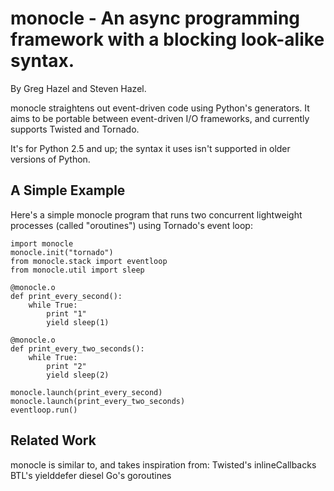 # monocle - An async programming framework with a blocking look-alike syntax.
By Greg Hazel and Steven Hazel.

monocle straightens out event-driven code using Python's generators.
It aims to be portable between event-driven I/O frameworks, and
currently supports Twisted and Tornado.

It's for Python 2.5 and up; the syntax it uses isn't supported
in older versions of Python.

## A Simple Example

Here's a simple monocle program that runs two concurrent lightweight
processes (called "oroutines") using Tornado's event loop:

    import monocle
    monocle.init("tornado")
    from monocle.stack import eventloop
    from monocle.util import sleep

    @monocle.o
    def print_every_second():
        while True:
            print "1"
            yield sleep(1)

    @monocle.o
    def print_every_two_seconds():
        while True:
            print "2"
            yield sleep(2)
	    
    monocle.launch(print_every_second)
    monocle.launch(print_every_two_seconds)
    eventloop.run()

## Related Work
monocle is similar to, and takes inspiration from:
Twisted's inlineCallbacks
BTL's yielddefer
diesel
Go's goroutines
